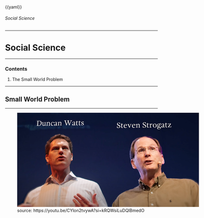 {{yaml}}

###### Social Science

<div class="dashboard-tiles">
</div>

---

<!-- _class: lead invert -->

# Social Science

---

### Contents

1) The Small World Problem

---

## Small World Problem

---

<figure data-marpit-fragment style="width:600px;">
  <img src="assets/2025-10-03-23-02-41.png">
  <figcaption>source: https://youtu.be/CYlon2tvywA?si=kRQWsiLuDQlBmedO</figcaption>
</figure>
